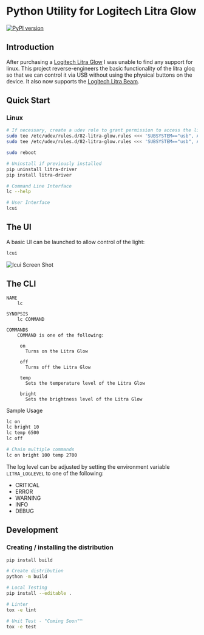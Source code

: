# Python Utility for Logitech Litra Glow
[![PyPI version](https://badge.fury.io/py/litra-driver.svg)](https://badge.fury.io/py/litra-driver)

## Introduction

After purchasing a [Logitech Litra Glow](https://www.logitech.com/en-us/products/lighting/litra-glow.946-000001.html) I was unable to find any support for linux. This project reverse-engineers the basic functionality of the litra gloq so that we can control it via USB without using the physical buttons on the device. It also now supports the [Logitech Litra Beam](https://www.logitech.com/en-us/products/lighting/litra-beam.946-000006.html).

## Quick Start

### Linux
```bash
# If necessary, create a udev role to grant permission to access the light
sudo tee /etc/udev/rules.d/82-litra-glow.rules <<< 'SUBSYSTEM=="usb", ATTR{idVendor}=="046d", ATTR{idProduct}=="c900",MODE="0666"'
sudo tee /etc/udev/rules.d/82-litra-glow.rules <<< 'SUBSYSTEM=="usb", ATTR{idVendor}=="046d", ATTR{idProduct}=="c901",MODE="0666"'

sudo reboot

# Uninstall if previously installed
pip uninstall litra-driver
pip install litra-driver

# Command Line Interface
lc --help

# User Interface
lcui

```

## The UI
A basic UI can be launched to allow control of the light:

```bash
lcui
```

![lcui Screen Shot](images/ui.png)
## The CLI

```
NAME
    lc

SYNOPSIS
    lc COMMAND

COMMANDS
    COMMAND is one of the following:

     on
       Turns on the Litra Glow

     off
       Turns off the Litra Glow

     temp
       Sets the temperature level of the Litra Glow

     bright
       Sets the brightness level of the Litra Glow
```

Sample Usage
```bash
lc on
lc bright 10
lc temp 6500
lc off

# Chain multiple commands
lc on bright 100 temp 2700
```

The log level can be adjusted by setting the environment variable `LITRA_LOGLEVEL` to one of the following:
* CRITICAL
* ERROR
* WARNING
* INFO
* DEBUG

## Development
### Creating / installing the distribution

```bash
pip install build

# Create distribution
python -m build

# Local Testing
pip install --editable .

# Linter
tox -e lint

# Unit Test - "Coming Soon"™
tox -e test
```
